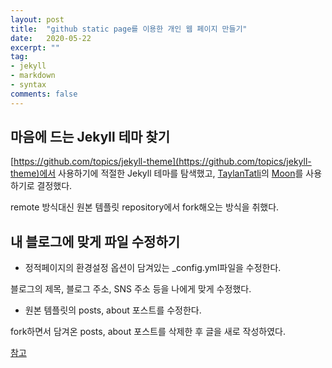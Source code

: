 ```yaml
---
layout: post
title:  "github static page를 이용한 개인 웹 페이지 만들기"
date:   2020-05-22
excerpt: ""
tag:
- jekyll
- markdown
- syntax
comments: false
---
```


## 마음에 드는 Jekyll 테마 찾기

[https://github.com/topics/jekyll-theme](https://github.com/topics/jekyll-theme)에서 사용하기에 적절한 Jekyll 테마를 탐색했고, [TaylanTatli](https://github.com/TaylanTatli)의 [Moon](https://github.com/TaylanTatli/Moon)를 사용하기로 결정했다.

remote 방식대신 원본 템플릿 repository에서 fork해오는 방식을 취했다.


## 내 블로그에 맞게 파일 수정하기

* 정적페이지의 환경설정 옵션이 담겨있는 _config.yml파일을 수정한다.

블로그의 제목, 블로그 주소, SNS 주소 등을 나에게 맞게 수정했다.

* 원본 템플릿의 posts, about 포스트를 수정한다.

fork하면서 담겨온 posts, about 포스트를 삭제한 후 글을 새로 작성하였다.


[참고](https://github.com/HACore/HACore.github.io)
